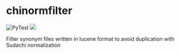# chinormfilter

![PyTest](https://github.com/po3rin/chinormfilter/workflows/PyTest/badge.svg)
[![](https://img.shields.io/badge/python-3.7+-blue.svg)](https://www.python.org/downloads/release/python-390/)

Filter synonym files written in lucene format to avoid duplication with Sudachi normalization


